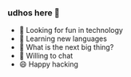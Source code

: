 ### udhos here 👋

- 🔭 Looking for fun in technology
- 🌱 Learning new languages
- 🤔 What is the next big thing?
- 💬 Willing to chat
- 😄 Happy hacking

